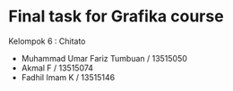 # Final task for Grafika course

Kelompok 6 : Chitato

- Muhammad Umar Fariz Tumbuan / 13515050
- Akmal F / 13515074
- Fadhil Imam K / 13515146